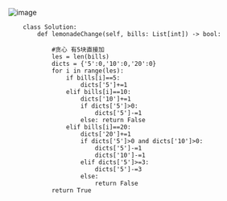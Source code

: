 ![image](https://user-images.githubusercontent.com/38878365/190041325-fb72c695-8605-43d5-a535-102af88f0ceb.png)
        
        
        class Solution:
            def lemonadeChange(self, bills: List[int]) -> bool:

                #贪心 有5块直接加
                les = len(bills)
                dicts = {'5':0,'10':0,'20':0}
                for i in range(les):
                    if bills[i]==5:
                        dicts['5']+=1
                    elif bills[i]==10: 
                        dicts['10']+=1
                        if dicts['5']>0:
                            dicts['5']-=1
                        else: return False
                    elif bills[i]==20:
                        dicts['20']+=1
                        if dicts['5']>0 and dicts['10']>0:
                            dicts['5']-=1
                            dicts['10']-=1  
                        elif dicts['5']>=3:
                            dicts['5']-=3
                        else:
                            return False
                return True

